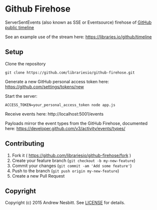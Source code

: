# Github Firehose

ServerSentEvents (also known as SSE or Eventsource) firehose of [GitHub public timeline](https://developer.github.com/v3/activity/events/#list-public-events)

See an example use of the stream here: https://libraries.io/github/timeline

## Setup

Clone the repository

    git clone https://github.com/librariesio/github-firehose.git

Generate a new GitHub personal access token here: https://github.com/settings/tokens/new

Start the server:

    ACCESS_TOKEN=your_personal_access_token node app.js

Receive events here: http://localhost:5001/events

Payloads mirror the event types from the GitHub Firehose, documented here: https://developer.github.com/v3/activity/events/types/

## Contributing

1. Fork it ( https://github.com/librariesio/github-firehose/fork )
2. Create your feature branch (`git checkout -b my-new-feature`)
3. Commit your changes (`git commit -am 'Add some feature'`)
4. Push to the branch (`git push origin my-new-feature`)
5. Create a new Pull Request

## Copyright

Copyright (c) 2015 Andrew Nesbitt. See [LICENSE](https://github.com/librariesio/github-firehose/blob/master/LICENSE) for details.
